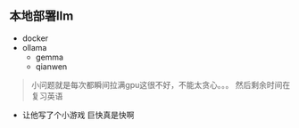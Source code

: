 # 
## 本地部署llm
- docker
- ollama
  - gemma
  - qianwen
> 小问题就是每次都瞬间拉满gpu这很不好，不能太贪心。。。
> 然后剩余时间在复习英语
- 让他写了个小游戏 巨快真是快啊